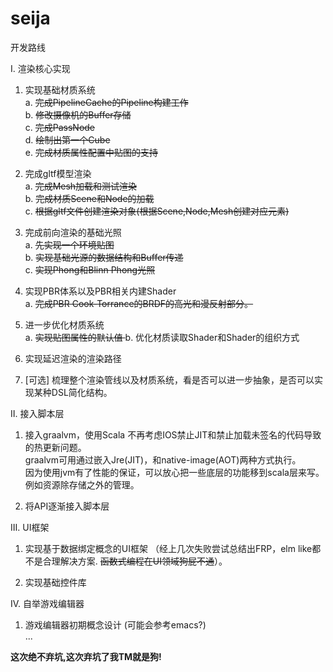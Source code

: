 # seija

开发路线  

Ⅰ. 渲染核心实现
  1. 实现基础材质系统  
        a. <del> 完成PipelineCache的Pipeline构建工作 </del>  
        b. <del> 修改摄像机的Buffer存储 </del>  
        c. <del> 完成PassNode </del>  
        d. <del> 绘制出第一个Cube </del>  
        e. <del> 完成材质属性配置中贴图的支持 </del>


  2. 完成gltf模型渲染  
        a. <del> 完成Mesh加载和测试渲染 </del>  
        b. <del> 完成材质Scene和Node的加载 </del>  
        c. <del> 根据gltf文件创建渲染对象(根据Scene,Node,Mesh创建对应元素) </del>

  3. 完成前向渲染的基础光照  
        a. <del>先实现一个环境贴图 </del>  
        b. <del>实现基础光源的数据结构和Buffer传递</del>  
        c. <del>实现Phong和Blinn Phong光照 </del>  
  
  4. 实现PBR体系以及PBR相关内建Shader  
        a. <del> 完成PBR Cook-Torrance的BRDF的高光和漫反射部分。 </del>  

  5. 进一步优化材质系统  
        a. <del> 实现贴图属性的默认值 </del>
        b. 优化材质读取Shader和Shader的组织方式

  6. 实现延迟渲染的渲染路径
  
  7. [可选] 梳理整个渲染管线以及材质系统，看是否可以进一步抽象，是否可以实现某种DSL简化结构。

Ⅱ. 接入脚本层
  1. 接入graalvm，使用Scala 
       不再考虑IOS禁止JIT和禁止加载未签名的代码导致的热更新问题。    
       graalvm可用通过嵌入Jre(JIT)，和native-image(AOT)两种方式执行。  
       因为使用jvm有了性能的保证，可以放心把一些底层的功能移到scala层来写。例如资源除存储之外的管理。

  3. 将API逐渐接入脚本层


Ⅲ. UI框架
  1. 实现基于数据绑定概念的UI框架 （经上几次失败尝试总结出FRP，elm like都不是合理解决方案. <del>函数式编程在UI领域狗屁不通</del>）。
  
  2. 实现基础控件库

Ⅳ. 自举游戏编辑器
  1. 游戏编辑器初期概念设计 (可能会参考emacs?)  
  ...  
   



<b>这次绝不弃坑,这次弃坑了我TM就是狗!</b>
